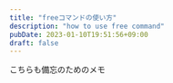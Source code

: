 ```yaml
---
title: "freeコマンドの使い方"
description: "how to use free command"
pubDate: 2023-01-10T19:51:56+09:00
draft: false
---
```


こちらも備忘のためのメモ





